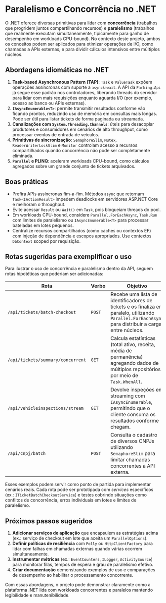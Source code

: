 # Paralelismo e Concorrência no .NET

O .NET oferece diversas primitivas para lidar com **concorrência** (trabalhos que progridem juntos
compartilhando recursos) e **paralelismo** (trabalhos que realmente executam simultaneamente, tipicamente
para ganho de desempenho em workloads CPU-bound). No contexto deste projeto, ambos os conceitos podem
ser aplicados para otimizar operações de I/O, como chamadas a APIs externas, e para dividir cálculos
intensivos entre múltiplos núcleos.

## Abordagens idiomáticas no .NET

1. **Task-based Asynchronous Pattern (TAP)**: `Task` e `ValueTask` expõem operações assíncronas com
   suporte a `async`/`await`. A API da `Parking.Api` já segue esse padrão nos controladores, liberando
   threads do servidor para lidar com mais requisições enquanto aguarda I/O (por exemplo, acesso ao
   banco ou APIs externas).
2. **`IAsyncEnumerable<T>`**: permite transmitir resultados conforme vão ficando prontos, reduzindo uso de
   memória em consultas mais longas. Pode ser útil para listar tickets de forma paginada ou streamada.
3. **Canalizações com `System.Threading.Channels`**: úteis para desacoplar produtores e consumidores em
   cenários de alto throughput, como processar eventos de entrada de veículos.
4. **Primitivas de sincronização**: `SemaphoreSlim`, `Mutex`, `ReaderWriterLockSlim` e `Monitor` controlam
   acesso a recursos compartilhados quando concorrência não pode ser completamente eliminada.
5. **`Parallel` e PLINQ**: aceleram workloads CPU-bound, como cálculos agregados sobre um grande conjunto de
   tickets arquivados.

## Boas práticas

- Prefira APIs assíncronas fim-a-fim. Métodos `async` que retornam `Task<IActionResult>` impedem deadlocks
  em servidores ASP.NET Core e melhoram o throughput.
- Evite acessar `Result` ou `Wait()` em `Task`, pois bloqueiam threads do pool.
- Em workloads CPU-bound, considere `Parallel.ForEachAsync`, `Task.Run` com limites de paralelismo ou
  `IAsyncEnumerable<T>` para processar bateladas em lotes pequenos.
- Centralize recursos compartilhados (como caches ou contextos EF) com injeção de dependência e escopos
  apropriados. Use contextos `DbContext` scoped por requisição.

## Rotas sugeridas para exemplificar o uso

Para ilustrar o uso de concorrência e paralelismo dentro da API, seguem rotas hipotéticas que poderiam ser
adicionadas:

| Rota | Verbo | Objetivo | Conceito demonstrado |
| ---- | ----- | -------- | -------------------- |
| `/api/tickets/batch-checkout` | `POST` | Recebe uma lista de identificadores de tickets e os finaliza em paralelo, utilizando `Parallel.ForEachAsync` para distribuir a carga entre núcleos. | Paralelismo CPU-bound e controle de paralelismo com `ParallelOptions.MaxDegreeOfParallelism`. |
| `/api/tickets/summary/concurrent` | `GET` | Calcula estatísticas (total ativo, receita, média de permanência) agregando dados de múltiplos repositórios por meio de `Task.WhenAll`. | Concorrência assíncrona com múltiplas consultas I/O-bound em paralelo. |
| `/api/vehicleinspections/stream` | `GET` | Devolve inspeções em streaming com `IAsyncEnumerable`, permitindo que o cliente consuma os resultados conforme chegam. | Concorrência cooperativa usando stream assíncrono. |
| `/api/cnpj/batch` | `POST` | Consulta o cadastro de diversos CNPJs utilizando `SemaphoreSlim` para limitar chamadas concorrentes à API externa. | Concorrência controlada e _rate limiting_. |

Esses exemplos podem servir como ponto de partida para implementar cenários reais. Cada rota pode ser
prototipada com _services_ específicos (ex.: `ITicketBatchCheckoutService`) e testes cobrindo situações
como conflitos de concorrência, erros individuais em lotes e limites de paralelismo.

## Próximos passos sugeridos

1. **Adicionar serviços de aplicação** que encapsulem as estratégias acima (ex.: serviço de checkout em
   lote que aceita um `ParallelOptions`).
2. **Definir políticas de resiliência** com `Polly` ou `HttpClientFactory` para lidar com falhas em
   chamadas externas quando várias ocorrem simultaneamente.
3. **Instrumentar métricas** (ex.: `EventCounters`, `ILogger`, `ActivitySource`) para monitorar filas,
   tempos de espera e grau de paralelismo efetivo.
4. **Criar documentação** demonstrando exemplos de uso e comparações de desempenho ao habilitar o
   processamento concorrente.

Com essas abordagens, o projeto pode demonstrar claramente como a plataforma .NET lida com workloads
concorrentes e paralelos mantendo legibilidade e manutenibilidade.

